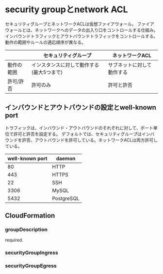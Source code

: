 # security groupとnetwork ACL

セキュリティグループとネットワークACLは仮想ファイアウォール。
ファイアウォールとは、ネットワークへのデータの出入り口をコントロールする仕組み。
インバウンドトラフィックとアウトバウンドトラフィックをコントロールする。
動作の範囲やルールの適応順序が異なる。

|            | セキュリティグループ                      | ネットワークACL            |
| ---------- | ----------------------------------------- | -------------------------- |
| 動作の範囲 | インスタンスに対して動作する(最大5つまで) | サブネットに対して動作する |
| 許可/許否  | 許可のみ                                  | 許可と許否                 |

## インバウンドとアウトバウンドの設定とwell-known port

トラフィックは、インバウンド・アウトバウンドのそれぞれに対して、ポート単位で許可と許否を設定する。
デフォルトでは、セキュリティグループはインバウンドを許否、アウトバウンドを許可している。ネットワークACLは両方許可している。

| well-known port | daemon     |
| --------------- | ---------- |
| 80              | HTTP       |
| 443             | HTTPS      |
| 22              | SSH        |
| 3306            | MySQL      |
| 5432            | PostgreSQL |

## CloudFormation

### groupDescription

required.

### securityGroupIngress

### securityGroupEgress
